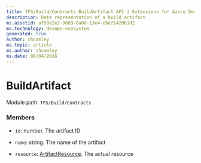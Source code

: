 ```yaml
---
title: TFS/Build/Contracts BuildArtifact API | Extensions for Azure DevOps Services
description: Data representation of a build artifact.
ms.assetid: af50a2e2-9683-8a0d-13e4-ebe2142d61d2
ms.technology: devops-ecosystem
generated: true
author: chcomley
ms.topic: article
ms.author: chcomley
ms.date: 08/04/2016
---
```


# BuildArtifact

Module path: `TFS/Build/Contracts`


### Members

* `id`: number. The artifact ID

* `name`: string. The name of the artifact

* `resource`: [ArtifactResource](./ArtifactResource.md). The actual resource

